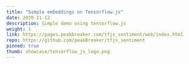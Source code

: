 ```yaml
---
title: "Simple embeddings on Tensorflow.js"
date: 2020-11-12
description: Simple demo using tensorflow.js
weight: 1
link: https://pages.peakbreaker.com/tfjs_sentiment/web/index.html
repo: https://github.com/peakBreaker/tfjs_sentiment
pinned: true
thumb: showcase/tensorflow_js_logo.png
---
```

